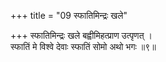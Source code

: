 +++
title = "09 स्फातिमिन्द्रः खले"

+++
स्फातिमिन्द्रः खले बह्वीमिहत्प्राण उत्पृणत् ।  
स्फातिं मे विश्वे देवाः स्फातिं सोमो अथो भगः ॥९॥